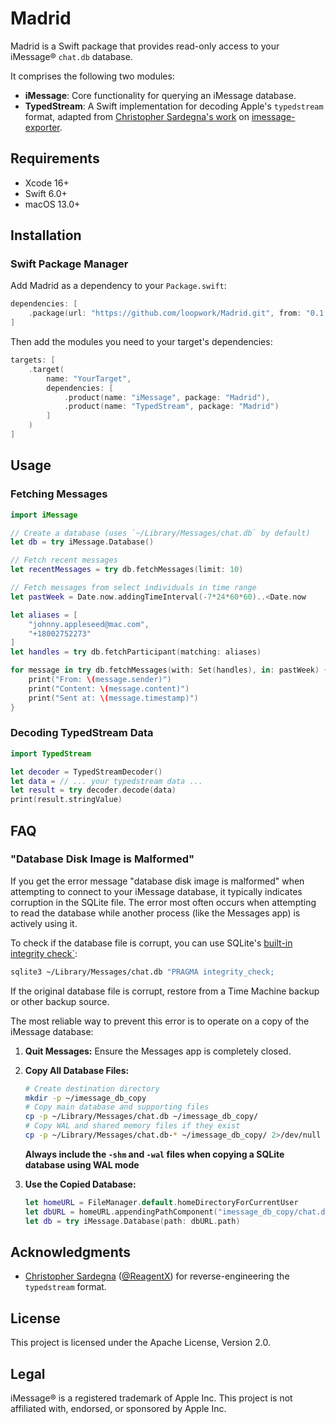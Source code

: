 # Madrid

Madrid is a Swift package that provides read-only access to
your iMessage® `chat.db` database.

It comprises the following two modules:

- **iMessage**:
  Core functionality for querying an iMessage database.
- **TypedStream**:
  A Swift implementation for decoding Apple's `typedstream` format,
  adapted from [Christopher Sardegna's work](https://chrissardegna.com/blog/reverse-engineering-apples-typedstream-format/) on
  [imessage-exporter](https://github.com/ReagentX/imessage-exporter).

## Requirements

- Xcode 16+
- Swift 6.0+
- macOS 13.0+

## Installation

### Swift Package Manager

Add Madrid as a dependency to your `Package.swift`:

```swift
dependencies: [
    .package(url: "https://github.com/loopwork/Madrid.git", from: "0.1.2")
]
```

Then add the modules you need to your target's dependencies:

```swift
targets: [
    .target(
        name: "YourTarget",
        dependencies: [
            .product(name: "iMessage", package: "Madrid"),
            .product(name: "TypedStream", package: "Madrid")
        ]
    )
]
```

## Usage

### Fetching Messages

```swift
import iMessage

// Create a database (uses `~/Library/Messages/chat.db` by default)
let db = try iMessage.Database()

// Fetch recent messages
let recentMessages = try db.fetchMessages(limit: 10)

// Fetch messages from select individuals in time range
let pastWeek = Date.now.addingTimeInterval(-7*24*60*60)..<Date.now

let aliases = [
    "johnny.appleseed@mac.com",
    "+18002752273"
]
let handles = try db.fetchParticipant(matching: aliases)

for message in try db.fetchMessages(with: Set(handles), in: pastWeek) {
    print("From: \(message.sender)")
    print("Content: \(message.content)")
    print("Sent at: \(message.timestamp)")
}
```

### Decoding TypedStream Data

```swift
import TypedStream

let decoder = TypedStreamDecoder()
let data = // ... your typedstream data ...
let result = try decoder.decode(data)
print(result.stringValue)
```

## FAQ

### "Database Disk Image is Malformed"

If you get the error message
"database disk image is malformed"
when attempting to connect to your iMessage database,
it typically indicates corruption in the SQLite file.
The error most often occurs when attempting to read the database
while another process (like the Messages app) is actively using it.

To check if the database file is corrupt,
you can use SQLite's [built-in integrity check`](https://www.sqlite.org/pragma.html#pragma_integrity_check):

```sh
sqlite3 ~/Library/Messages/chat.db "PRAGMA integrity_check;
```

If the original database file is corrupt,
restore from a Time Machine backup or other backup source.

The most reliable way to prevent this error is to operate on a copy of the iMessage database:

1. **Quit Messages:**
   Ensure the Messages app is completely closed.

2. **Copy All Database Files:**
   ```sh
   # Create destination directory
   mkdir -p ~/imessage_db_copy
   # Copy main database and supporting files
   cp -p ~/Library/Messages/chat.db ~/imessage_db_copy/
   # Copy WAL and shared memory files if they exist
   cp -p ~/Library/Messages/chat.db-* ~/imessage_db_copy/ 2>/dev/null || true
   ```
   **Always include the `-shm` and `-wal` files when copying a SQLite database using WAL mode**

3. **Use the Copied Database:**
   ```swift
   let homeURL = FileManager.default.homeDirectoryForCurrentUser
   let dbURL = homeURL.appendingPathComponent("imessage_db_copy/chat.db")
   let db = try iMessage.Database(path: dbURL.path)
   ```

## Acknowledgments

- [Christopher Sardegna](https://chrissardegna.com)
  ([@ReagentX](https://github.com/ReagentX))
  for reverse-engineering the `typedstream` format.

## License

This project is licensed under the Apache License, Version 2.0.

## Legal

iMessage® is a registered trademark of Apple Inc.
This project is not affiliated with, endorsed, or sponsored by Apple Inc.
